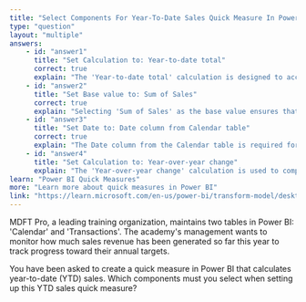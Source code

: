```yaml
---
title: "Select Components For Year-To-Date Sales Quick Measure In Power BI"
type: "question"
layout: "multiple"
answers:
    - id: "answer1"
      title: "Set Calculation to: Year-to-date total"
      correct: true
      explain: "The 'Year-to-date total' calculation is designed to accumulate values from the start of the year up to the current date, which is essential for tracking progress toward annual sales goals."
    - id: "answer2"
      title: "Set Base value to: Sum of Sales"
      correct: true
      explain: "Selecting 'Sum of Sales' as the base value ensures that the quick measure aggregates all sales transactions, providing the total sales amount for the year-to-date calculation."
    - id: "answer3"
      title: "Set Date to: Date column from Calendar table"
      correct: true
      explain: "The Date column from the Calendar table is required for time-intelligence calculations, allowing Power BI to correctly compute year-to-date values based on dates."
    - id: "answer4"
      title: "Set Calculation to: Year-over-year change"
      explain: "The 'Year-over-year change' calculation is used to compare performance between years, not to calculate cumulative totals for the current year."
learn: "Power BI Quick Measures"
more: "Learn more about quick measures in Power BI"
link: "https://learn.microsoft.com/en-us/power-bi/transform-model/desktop-quick-measures"
---
```

MDFT Pro, a leading training organization, maintains two tables in Power BI: 'Calendar' and 'Transactions'. The academy's management wants to monitor how much sales revenue has been generated so far this year to track progress toward their annual targets.

You have been asked to create a quick measure in Power BI that calculates year-to-date (YTD) sales. Which components must you select when setting up this YTD sales quick measure? 
